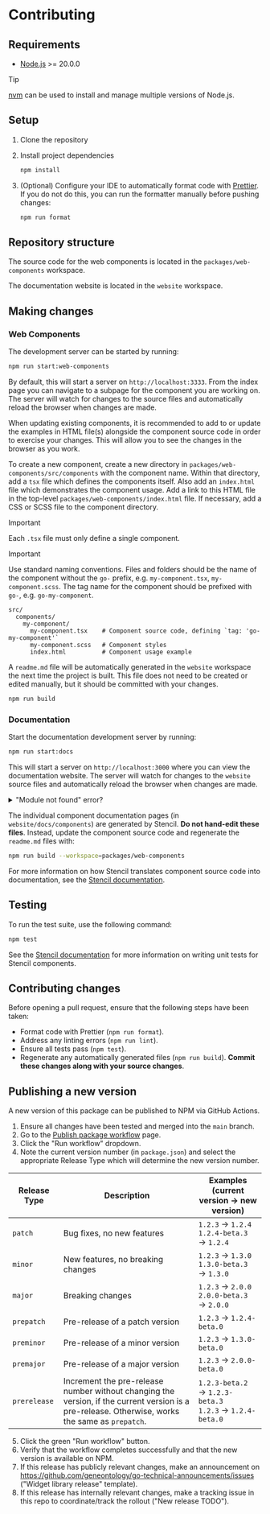 # Contributing

## Requirements

- [Node.js](https://nodejs.org/) >= 20.0.0

<!-- prettier-ignore-start -->
> [!TIP]
> [nvm](https://github.com/nvm-sh/nvm) can be used to install and manage multiple versions of Node.js.
<!-- prettier-ignore-end -->

## Setup

1. Clone the repository
2. Install project dependencies

   ```bash
   npm install
   ```

3. (Optional) Configure your IDE to automatically format code with [Prettier](https://prettier.io/docs/en/editors). If you do not do this, you can run the formatter manually before pushing changes:

   ```bash
   npm run format
   ```

## Repository structure

The source code for the web components is located in the `packages/web-components` workspace.

The documentation website is located in the `website` workspace.

## Making changes

### Web Components

The development server can be started by running:

```bash
npm run start:web-components
```

By default, this will start a server on `http://localhost:3333`. From the index page you can navigate to a subpage for the component you are working on. The server will watch for changes to the source files and automatically reload the browser when changes are made.

When updating existing components, it is recommended to add to or update the examples in HTML file(s) alongside the component source code in order to exercise your changes. This will allow you to see the changes in the browser as you work.

To create a new component, create a new directory in `packages/web-components/src/components` with the component name. Within that directory, add a `tsx` file which defines the components itself. Also add an `index.html` file which demonstrates the component usage. Add a link to this HTML file in the top-level `packages/web-components/index.html` file. If necessary, add a CSS or SCSS file to the component directory.

> [!IMPORTANT]
> Each `.tsx` file must only define a single component.

> [!IMPORTANT]
> Use standard naming conventions. Files and folders should be the name of the component without the `go-` prefix, e.g. `my-component.tsx`, `my-component.scss`. The tag name for the component should be prefixed with `go-`, e.g. `go-my-component`.

```text
src/
  components/
    my-component/
      my-component.tsx    # Component source code, defining `tag: 'go-my-component'`
      my-component.scss   # Component styles
      index.html          # Component usage example
```

A `readme.md` file will be automatically generated in the `website` workspace the next time the project is built. This file does not need to be created or edited manually, but it should be committed with your changes.

```bash
npm run build
```

### Documentation

Start the documentation development server by running:

```bash
npm run start:docs
```

This will start a server on `http://localhost:3000` where you can view the documentation website. The server will watch for changes to the `website` source files and automatically reload the browser when changes are made.

<details>
<summary>"Module not found" error?</summary>
If you see an error like this:

```
Module not found: Error: Can't resolve '@geneontology/web-components'
```

It is probably because the `@geneontology/web-components` package is not built yet. Run the following command to build the package:

```bash
npm run build:web-components
```

</details>

The individual component documentation pages (in `website/docs/components`) are generated by Stencil. **Do not hand-edit these files**. Instead, update the component source code and regenerate the `readme.md` files with:

```bash
npm run build --workspace=packages/web-components
```

For more information on how Stencil translates component source code into documentation, see the [Stencil documentation](https://stenciljs.com/docs/docs-readme#readme-sections).

## Testing

To run the test suite, use the following command:

```bash
npm test
```

See the [Stencil documentation](https://stenciljs.com/docs/unit-testing) for more information on writing unit tests for Stencil components.

## Contributing changes

Before opening a pull request, ensure that the following steps have been taken:

- Format code with Prettier (`npm run format`).
- Address any linting errors (`npm run lint`).
- Ensure all tests pass (`npm test`).
- Regenerate any automatically generated files (`npm run build`). **Commit these changes along with your source changes**.

## Publishing a new version

A new version of this package can be published to NPM via GitHub Actions.

1. Ensure all changes have been tested and merged into the `main` branch.
2. Go to the [Publish package workflow](https://github.com/geneontology/web-components/actions/workflows/publish.yaml) page.
3. Click the "Run workflow" dropdown.
4. Note the current version number (in `package.json`) and select the appropriate Release Type which will determine the new version number.

| Release Type | Description                                                                                                                                      | Examples (current version &rarr; new version)                         |
| ------------ | ------------------------------------------------------------------------------------------------------------------------------------------------ | --------------------------------------------------------------------- |
| `patch`      | Bug fixes, no new features                                                                                                                       | `1.2.3` &rarr; `1.2.4`<br>`1.2.4-beta.3` &rarr; `1.2.4`               |
| `minor`      | New features, no breaking changes                                                                                                                | `1.2.3` &rarr; `1.3.0`<br>`1.3.0-beta.3` &rarr; `1.3.0`               |
| `major`      | Breaking changes                                                                                                                                 | `1.2.3` &rarr; `2.0.0`<br>`2.0.0-beta.3` &rarr; `2.0.0`               |
| `prepatch`   | Pre-release of a patch version                                                                                                                   | `1.2.3` &rarr; `1.2.4-beta.0`                                         |
| `preminor`   | Pre-release of a minor version                                                                                                                   | `1.2.3` &rarr; `1.3.0-beta.0`                                         |
| `premajor`   | Pre-release of a major version                                                                                                                   | `1.2.3` &rarr; `2.0.0-beta.0`                                         |
| `prerelease` | Increment the pre-release number without changing the version, if the current version is a pre-release. Otherwise, works the same as `prepatch`. | `1.2.3-beta.2` &rarr; `1.2.3-beta.3`<br>`1.2.3` &rarr; `1.2.4-beta.0` |

5. Click the green "Run workflow" button.
6. Verify that the workflow completes successfully and that the new version is available on NPM.
7. If this release has publicly relevant changes, make an announcement on https://github.com/geneontology/go-technical-announcements/issues ("Widget library release" template).
8. If this release has internally relevant changes, make a tracking issue in this repo to coordinate/track the rollout ("New release TODO").
